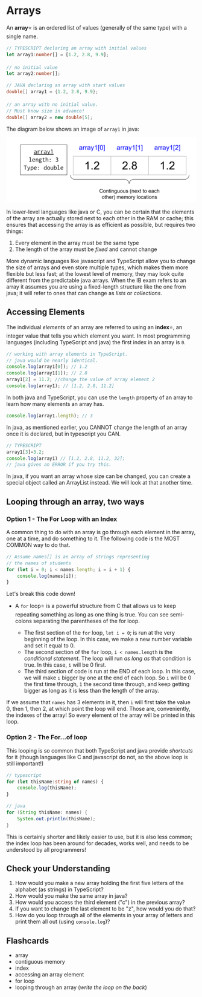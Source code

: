 # Arrays

An **array**:star: is an ordered list of values (generally of the same type) with a single name. 

```ts
// TYPESCRIPT declaring an array with initial values
let array1:number[] = [1.2, 2.8, 9.9];

// no initial value
let array2:number[];
```

```java
// JAVA declaring an array with start values
double[] array1 = {1.2, 2.8, 9.9};

// an array with no initial value. 
// Must know size in advance!
double[] array2 = new double[5];
```

The diagram below shows an image of `array1` in java:

![java array](media/05/Array&#32;diagram.svg)

In lower-level languages like java or C, you can be certain that the elements of the array are actually stored next to each other in the RAM or cache; this ensures that accessing the array is as efficient as possible, but requires two things: 

1. Every element in the array must be the same type
2. The length of the array must be *fixed* and cannot change

More dynamic languages like javascript and TypeScript allow you to change the size of arrays and even store multiple types, which makes them more flexible but less fast; at the lowest level of memory, they may look quite different from the predictable java arrays. When the IB exam refers to an array it assumes you are using a fixed-length structure like the one from java; it will refer to ones that can change as *lists* or *collections*.

## Accessing Elements

The individual *elements* of an array are referred to using an **index**:star:, an integer value that tells you which element you want. In most programming languages (including TypeScript and java) the first index in an array is `0`.

```ts
// working with array elements in TypeScript. 
// java would be nearly identical.
console.log(array1[0]); // 1.2
console.log(array1[1]); // 2.8
array1[2] = 11.2; //change the value of array element 2
console.log(array1); // [1.2, 2.8, 11.2]
```

In both java and TypeScript, you can use the `length` property of an array to learn how many elements an array has.

```ts
console.log(array1.length); // 3
```

In java, as mentioned earlier, you CANNOT change the length of an array once it is declared, but in typescript you CAN.

```ts
// TYPESCRIPT
array1[3]=3.2;
console.log(array1) // [1.2, 2.8, 11.2, 32];
// java gives an ERROR if you try this.
```

In java, if you want an array whose size can be changed, you can create a special object called an ArrayList instead. We will look at that another time.

## Looping through an array, two ways

### Option 1 - The For Loop with an Index

A common thing to do with an array is go through each element in the array, one at a time, and do something to it. The following code is the MOST COMMON way to do that.
```ts
// Assume names[] is an array of strings representing
// the names of students
for (let i = 0; i < names.length; i = i + 1) {
    console.log(names[i]);
}
```
Let's break this code down!

* A `for` loop:star: is a powerful structure from C that allows us to keep repeating something as long as one thing is true. You can see semi-colons separating the parentheses of the for loop.

    * The first section of the `for` loop, `let i = 0`; is run at the very beginning of the loop. In this case, we make a new number variable and set it equal to 0.
    * The second section of the `for` loop, `i < names.length` is the *conditional statement*. The loop will run *as long as* that condition is true. In this case, `i` will be 0 first.
    * The third section of code is run at the END of each loop. In this case, we will make `i` bigger by one at the end of each loop. So `i` will be 0 the first time through, `1` the second time through, and keep getting bigger as long as it is less than the length of the array.

If we assume that `names` has 3 elements in it, then `i` will first take the value 0, then 1, then 2, at which point the loop will end. Those are, conveniently, the indexes of the array! So every element of the array will be printed in this loop.

### Option 2 - The For...of loop

This looping is so common that both TypeScript and java provide *shortcuts* for it (though languages like C and javascript do not, so the above loop is still important!)

```ts
// typescript
for (let thisName:string of names) {
    console.log(thisName);
}
```

```java
// java
for (String thisName: names) {
    System.out.println(thisName);
}
```

This is certainly shorter and likely easier to use, but it is also less common; the index loop has been around for decades, works well, and needs to be understood by all programmers!

## Check your Understanding
1. How would you make a new array holding the first five letters of the alphabet (as strings) in TypeScript?
2. How would you make the same array in java?
3. How would you access the third element ("c") in the previous array?
4. If you want to change the last element to be "z", how would you do that?
5. How do you loop through all of the elements in your array of letters and print them all out (using `console.log`)?

## Flashcards

* array
* contiguous memory
* index
* accessing an array element
* for loop
* looping through an array (*write the loop on the back*)